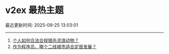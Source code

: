 # v2ex 最热主题

最近更新时间: 2025-09-25 13:03:01

--- 
1. [个人如何合法合规猎杀流浪动物？](https://www.v2ex.com/t/1161655) 
2. [作为程序员，哪个二线城市适合定居发展？](https://www.v2ex.com/t/1161661) 
